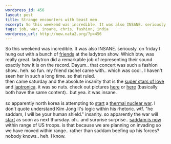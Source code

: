 ```yaml
--- 
wordpress_id: 456
layout: post
title: Strange encounters with beast men.
excerpt: So this weekend was incredible. It was also INSANE. seriously. on friday I hung out with a bunch of friends at the ladytron show. Which btw, was really great. ladytron did a remarkable job of representing their sound exactly how it is on the record. Dayum.. that concert was such a fashion show.. heh. so fun. my friend rachel c...
tags: job, war, insane, chris, fashion, india
wordpress_url: http://new.nata2.org/?p=456
---
```

So this weekend was incredible. It was also INSANE. seriously. on friday I hung out with a bunch of <a href="http://nata2.info/?path=pictures%2Fshows%2Fladytron_2003">friends</a> at the ladytron show. Which btw, was really great. ladytron did a remarkable job of representing their sound exactly how it is on the record. Dayum.. that concert was such a fashion show.. heh. so fun. my friend rachel came with.. which was cool.. I haven't seen her in such a long time. so that ruled. <br/>then came saturday and the absolute insanity that is the <a href="http://superstarsoflove.com/index8.html">super stars of love</a> and <a href="http://www.modsquare.com/laptronica">laptronica</a>. it was so nuts. check out pictures <a href="http://nata2.info/?path=pictures%2Fshows%2Flaptronica_march_2003">here</a> or <a href="http://chris.fm/lap.html">here</a> (basically both have the same content).. but yea. it was insane.<br/><br/>so apparently north korea is attempting to <a href="http://timesofindia.indiatimes.com/cms.dll/xml/uncomp/articleshow?artid=39110877">start</a> a <a href="http://www.washingtonpost.com/wp-dyn/articles/A30106-2003Mar2.html">thermal nuclear war</a>. I don't quote understand Kim Jong Il's logic within his rhetoric. wtf. "he saddam, I will be your human shield." insanity. so apparently the war will <a href="http://www.thesun.co.uk/article/0,,2-2003100298,00.html">start</a> as soon as next thursday. oh.. and surprise surprise.. <a href="http://www.worldtribune.com/worldtribune/breaking_9.html">saddam is now</a> within range of US troops. is that because we are planning on invading so we have moved within range.. rather than saddam beefing up his forces? nobody knows.. heh. I know.
